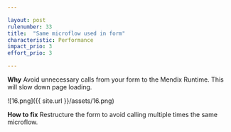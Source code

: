 ```yaml
---

layout: post
rulenumber: 33
title:  "Same microflow used in form"
characteristic: Performance
impact_prio: 3
effort_prio: 3

---
```


**Why**
Avoid unnecessary calls from your form to the Mendix Runtime. This will slow down page loading.

![16.png]({{ site.url }}/assets/16.png)

**How to fix**
Restructure the form to avoid calling multiple times the same microflow.

